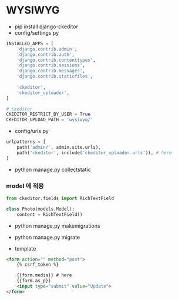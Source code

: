 # WYSIWYG
- pip install django-ckeditor
- config/settings.py
```python
INSTALLED_APPS = [
    'django.contrib.admin',
    'django.contrib.auth',
    'django.contrib.contenttypes',
    'django.contrib.sessions',
    'django.contrib.messages',
    'django.contrib.staticfiles',
    
    'ckeditor',
    'ckeditor_uploader',
]

# ckeditor
CKEDITOR_RESTRICT_BY_USER = True
CKEDITOR_UPLOAD_PATH = 'wysiwyg/'
```
- config/urls.py
```python
urlpatterns = [
    path('admin/', admin.site.urls),
    path('ckeditor', include('ckeditor_uploader.urls')), # here
]
```
- python manage.py collectstatic

### model 에 적용
```python
from ckeditor.fields import RichTextField

class Photo(models.Model):
    content = RichTextField()
```

- python manage.py makemigrations
- python manage.py migrate

- template
```html
<form action="" method="post">
    {% csrf_token %}

    {{form.media}} # here
    {{form.as_p}}
    <input type="submit" value="Update">
</form>
```

